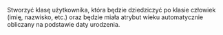 Stworzyć klasę użytkownika, która będzie dziedziczyć po klasie człowiek (imię, nazwisko, etc.) 
oraz będzie miała atrybut wieku automatycznie obliczany na podstawie daty urodzenia.